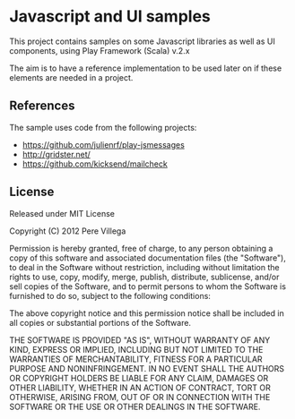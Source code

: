 # Javascript and UI samples

This project contains samples on some Javascript libraries as well as UI components, using Play Framework (Scala) v.2.x

The aim is to have a reference implementation to be used later on if these elements are needed in a project.

## References

The sample uses code from the following projects:

* https://github.com/julienrf/play-jsmessages
* http://gridster.net/
* https://github.com/kicksend/mailcheck

## License

Released under MIT License

Copyright (C) 2012 Pere Villega

Permission is hereby granted, free of charge, to any person obtaining a copy of this software and associated documentation files (the "Software"), to deal in the Software without restriction, including without limitation the rights to use, copy, modify, merge, publish, distribute, sublicense, and/or sell copies of the Software, and to permit persons to whom the Software is furnished to do so, subject to the following conditions:

The above copyright notice and this permission notice shall be included in all copies or substantial portions of the Software.

THE SOFTWARE IS PROVIDED "AS IS", WITHOUT WARRANTY OF ANY KIND, EXPRESS OR IMPLIED, INCLUDING BUT NOT LIMITED TO THE WARRANTIES OF MERCHANTABILITY, FITNESS FOR A PARTICULAR PURPOSE AND NONINFRINGEMENT. IN NO EVENT SHALL THE AUTHORS OR COPYRIGHT HOLDERS BE LIABLE FOR ANY CLAIM, DAMAGES OR OTHER LIABILITY, WHETHER IN AN ACTION OF CONTRACT, TORT OR OTHERWISE, ARISING FROM, OUT OF OR IN CONNECTION WITH THE SOFTWARE OR THE USE OR OTHER DEALINGS IN THE SOFTWARE.